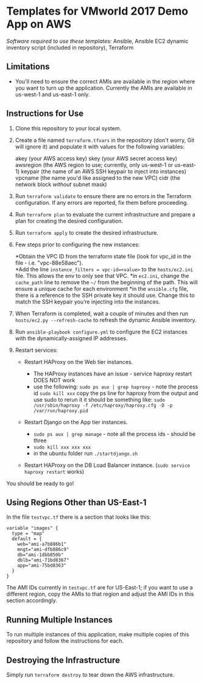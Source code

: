 # Templates for VMworld 2017 Demo App on AWS

_Software required to use these templates:_ Ansible, Ansible EC2 dynamic inventory script (included in repository), Terraform

## Limitations

* You'll need to ensure the correct AMIs are available in the region where you want to turn up the application. Currently the AMIs are available in us-west-1 and us-east-1 only.

## Instructions for Use

1. Clone this repository to your local system.

2. Create a file named `terraform.tfvars` in the repository (don't worry, Git will ignore it) and populate it with values for the following variables:

    akey (your AWS access key)
    skey (your AWS secret access key)
    awsregion (the AWS region to use; currently, only us-west-1 or us-east-1)
    keypair (the name of an AWS SSH keypair to inject into instances)
    vpcname (the name you'd like assigned to the new VPC)
    cidr (the network block _without_ subnet mask)

3. Run `terraform validate` to ensure there are no errors in the Terraform configuration. If any errors are reported, fix them before proceeding.

4. Run `terraform plan` to evaluate the current infrastructure and prepare a plan for creating the desired configuration.

5. Run `terraform apply` to create the desired infrastructure.

6. Few steps prior to configuring the new instances:

    *Obtain the VPC ID from the terraform state file (look for vpc_id in the file - i.e. "vpc-88e58aec").  
    *Add the line `instance_filters = vpc-id=<value>` to the `hosts/ec2.ini` file. This allows the env to only see that VPC.
    *in `ec2.ini`, change the `cache_path` line to remove the `~/` from the beginning of the path. This will ensure a unique cache for each environment
    *in the `ansible.cfg` file, there is a reference to the SSH private key it should use. Change this to match the SSH keypair you’re injecting into the instances.


7. When Terraform is completed, wait a couple of minutes and then run `hosts/ec2.py --refresh-cache` to refresh the dynamic Ansible inventory.

8. Run `ansible-playbook configure.yml` to configure the EC2 instances with the dynamically-assigned IP addresses.

9. Restart services:

    * Restart HAProxy on the Web tier instances.
        * The HAProxy instances have an issue - service haproxy restart DOES NOT work
        * use the following:
          `sudo ps aux | grep haproxy` - note the process id
          `sudo kill xxx`
          copy the ps line for haproxy from the output and use sudo to rerun it
          it should be something like: `sudo /usr/sbin/haproxy -f /etc/haproxy/haproxy.cfg -D -p /var/run/haproxy.pid`
           
    * Restart Django on the App tier instances.
        * `sudo ps aux | grep manage` - note all the process ids - should be three
        * `sudo kill xxx xxx xxx `
        * in the ubuntu folder run `./startdjango.sh`
        
    * Restart HAProxy on the DB Load Balancer instance. (`sudo service haproxy restart` works)

You should be ready to go!

## Using Regions Other than US-East-1

In the file `testvpc.tf` there is a section that looks like this:

```
variable "images" {
  type = "map"
  default = {
    web="ami-a7b886b1"
    mngt="ami-dfb886c9"
    db="ami-1dbb850b"
    dblb="ami-71bd8367"
    app="ami-75bd8363"
  }
}
```

The AMI IDs currently in `testvpc.tf` are for US-East-1; if you want to use a different region, copy the AMIs to that region and adjust the AMI IDs in this section accordingly.

## Running Multiple Instances

To run multiple instances of this application, make multiple copies of this repository and follow the instructions for each.

## Destroying the Infrastructure

Simply run `terraform destroy` to tear down the AWS infrastructure.
